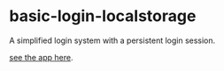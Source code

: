 # basic-login-localstorage
A simplified login system with a persistent login session.

[see the app here](https://ac-gomes.github.io/basic-login-localstorage/login.html).